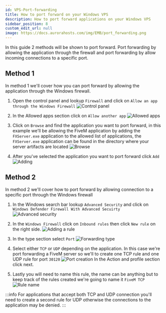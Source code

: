 ```yaml
---
id: VPS-Port-forwarding
title: How to port forward on your Windows VPS 
description: How to port forward applications on your Windows VPS
sidebar_position: 8
custom_edit_url: null
image: https://docs.aurorahosts.com/img/EMB/port_forwarding.png
---
```


In this guide 2 methods will be shown to port forward. Port forwarding by allowing the application through the firewall and port forwarding by allow incoming connections to a specific port.

## Method 1
In method 1 we'll cover how you can port forward by allowing the application through the Windows firewall.

1. Open the control panel and lookup `Firewall` and click on `Allow an app through the Windows Firewall`
![Control panel](../../images/VPS/Port_forwarding/1_Controlpanel.png)

2. In the Allowed apps section click on `Allow another app` 
![Allowed apps](../../images/VPS/Port_forwarding/2_Allowedapps.png)

3. Click on `Browse` and find the application you want to port forward, in this example we'll be allowing the FiveM application by adding the `FXServer.exe` application to the allowed list of applications, the `FXServer.exe` application can be found in the directory where your server artifacts are located
![Browse](../../images/VPS/Port_forwarding/3_Browse.png)

4. After you've selected the application you want to port forward click `Add`
![Adding](../../images/VPS/Port_forwarding/4_Adding.png)

## Method 2
In method 2 we'll cover how to port forward by allowing connection to a specific port through the Windows firewall

1. In the Windows search bar lookup `Advanced Security` and click on `Windows Defender Firewall With Advanced Secuirty`
![Advanced security](../../images/VPS/Port_forwarding/5_Advancedsecurity.png)

2. In the `Windows Firewall` click on `Inbound rules` then click `New rule` on the right side.
![Adding a rule](../../images/VPS/Port_forwarding/6_Addrule.png)

3. In the type section select `Port`
![Forwarding type](../../images/VPS/Port_forwarding/7_ruletype.png)

4. Select either `TCP` or `UDP` depending on the application. In this case we're port forwarding a FiveM server so we'll to create one TCP rule and one UDP rule for port `30120`
![Port creation](../../images/VPS/Port_forwarding/8_newport.png)
In the Action and profile section click next.

5. Lastly you will need to name this rule, the name can be anything but to keep track of the rules created we're going to name it `FiveM TCP`
![Rule name](../../images/VPS/Port_forwarding/9_rulename.png)

:::info
For applications that accept both TCP and UDP connection you'll need to create a second rule for UDP otherwise the connections to the application may be denied.
:::